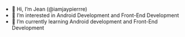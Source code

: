 - 👋 Hi, I’m Jean (@iamjaypierrre) 
- 👀 I’m interested in Android Development and Front-End Development
- 🌱 I’m currently learning Android development and Front-End Development

<!---
iamjaypierrre/iamjaypierrre is a ✨ special ✨ repository because its `README.md` (this file) appears on your GitHub profile.
You can click the Preview link to take a look at your changes.
--->
